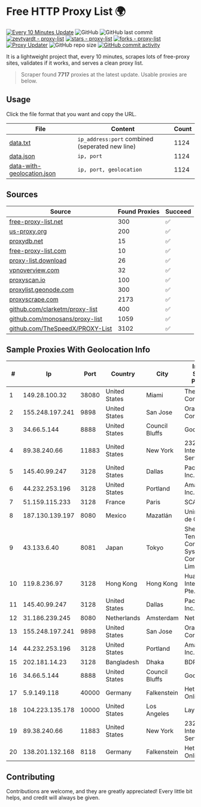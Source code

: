 
# Free HTTP Proxy List 🌍

[![Every 10 Minutes Update](https://github.com/mertguvencli/http-proxy-list/actions/workflows/main.yml/badge.svg?branch=main)](https://github.com/mertguvencli/http-proxy-list/actions/workflows/main.yml)
![GitHub](https://img.shields.io/github/license/mertguvencli/http-proxy-list)
![GitHub last commit](https://img.shields.io/github/last-commit/mertguvencli/http-proxy-list)
[![zevtyardt - proxy-list](https://img.shields.io/static/v1?label=zevtyardt&message=proxy-list&color=blue&logo=github)](https://github.com/zevtyardt/proxy-list "Go to GitHub repo")
[![stars - proxy-list](https://img.shields.io/github/stars/zevtyardt/proxy-list?style=social)](https://github.com/zevtyardt/proxy-list)
[![forks - proxy-list](https://img.shields.io/github/forks/zevtyardt/proxy-list?style=social)](https://github.com/zevtyardt/proxy-list)
[![Proxy Updater](https://github.com/zevtyardt/proxy-list/workflows/Proxy%20Updater/badge.svg)](https://github.com/zevtyardt/proxy-list/actions?query=workflow:"Proxy+Updater")
![GitHub repo size](https://img.shields.io/github/repo-size/zevtyardt/proxy-list)
[![GitHub commit activity](https://img.shields.io/github/commit-activity/m/zevtyardt/proxy-list?logo=commits)](https://github.com/zevtyardt/proxy-list/commits/main)

It is a lightweight project that, every 10 minutes, scrapes lots of free-proxy sites, validates if it works, and serves a clean proxy list.

> Scraper found **7717** proxies at the latest update. Usable proxies are below.

## Usage

Click the file format that you want and copy the URL.

|File|Content|Count|
|----|-------|-----|
|[data.txt](https://raw.githubusercontent.com/mertguvencli/http-proxy-list/main/proxy-list/data.txt)|`ip_address:port` combined (seperated new line)|1124|
|[data.json](https://raw.githubusercontent.com/mertguvencli/http-proxy-list/main/proxy-list/data.json)|`ip, port`|1124|
|[data-with-geolocation.json](https://raw.githubusercontent.com/mertguvencli/http-proxy-list/main/proxy-list/data-with-geolocation.json)|`ip, port, geolocation`|1124|

## Sources

|Source|Found Proxies|Succeed|
|------|-------------|-------|
|[free-proxy-list.net](https://free-proxy-list.net)|300|✅|
|[us-proxy.org](https://www.us-proxy.org)|200|✅|
|[proxydb.net](http://proxydb.net)|15|✅|
|[free-proxy-list.com](https://free-proxy-list.com/?page=&port=&type%5B%5D=http&type%5B%5D=https&up_time=0&search=Search)|10|✅|
|[proxy-list.download](https://www.proxy-list.download/HTTP)|26|✅|
|[vpnoverview.com](https://vpnoverview.com/privacy/anonymous-browsing/free-proxy-servers)|32|✅|
|[proxyscan.io](https://www.proxyscan.io)|100|✅|
|[proxylist.geonode.com](https://proxylist.geonode.com/api/proxy-list?limit=300&page=1&sort_by=lastChecked&sort_type=desc&protocols=http,https)|300|✅|
|[proxyscrape.com](https://api.proxyscrape.com/v2/?request=displayproxies&protocol=http&timeout=10000&country=all&ssl=all&anonymity=all)|2173|✅|
|[github.com/clarketm/proxy-list](https://raw.githubusercontent.com/clarketm/proxy-list/master/proxy-list-raw.txt)|400|✅|
|[github.com/monosans/proxy-list](https://raw.githubusercontent.com/monosans/proxy-list/main/proxies/http.txt)|1059|✅|
|[github.com/TheSpeedX/PROXY-List](https://raw.githubusercontent.com/TheSpeedX/PROXY-List/master/http.txt)|3102|✅|


## Sample Proxies With Geolocation Info

|#|Ip|Port|Country|City|Internet Service Provider|
|-|--|----|-------|----|-------------------------|
|1|149.28.100.32|38080|United States|Miami|The Constant Company|
|2|155.248.197.241|9898|United States|San Jose|Oracle Corporation|
|3|34.66.5.144|8888|United States|Council Bluffs|Google LLC|
|4|89.38.240.66|11883|United States|New York|232web Internet Services|
|5|145.40.99.247|3128|United States|Dallas|Packet Host, Inc.|
|6|44.232.253.196|3128|United States|Portland|Amazon.com, Inc.|
|7|51.159.115.233|3128|France|Paris|SCALEWAY|
|8|187.130.139.197|8080|Mexico|Mazatlán|Uninet S.A. de C.V.|
|9|43.133.6.40|8081|Japan|Tokyo|Shenzhen Tencent Computer Systems Company Limited|
|10|119.8.236.97|3128|Hong Kong|Hong Kong|Huawei International Pte. Ltd.|
|11|145.40.99.247|3128|United States|Dallas|Packet Host, Inc.|
|12|31.186.239.245|8080|Netherlands|Amsterdam|NetSkope Inc|
|13|155.248.197.241|9898|United States|San Jose|Oracle Corporation|
|14|44.232.253.196|3128|United States|Portland|Amazon.com, Inc.|
|15|202.181.14.23|3128|Bangladesh|Dhaka|BDPEER|
|16|34.66.5.144|8888|United States|Council Bluffs|Google LLC|
|17|5.9.149.118|40000|Germany|Falkenstein|Hetzner Online GmbH|
|18|104.223.135.178|10000|United States|Los Angeles|LayerHost|
|19|89.38.240.66|11883|United States|New York|232web Internet Services|
|20|138.201.132.168|8118|Germany|Falkenstein|Hetzner Online GmbH|



## Contributing

Contributions are welcome, and they are greatly appreciated! Every
little bit helps, and credit will always be given.

